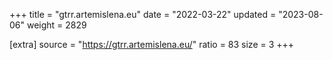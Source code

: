 +++
title = "gtrr.artemislena.eu"
date = "2022-03-22"
updated = "2023-08-06"
weight = 2829

[extra]
source = "https://gtrr.artemislena.eu/"
ratio = 83
size = 3
+++
